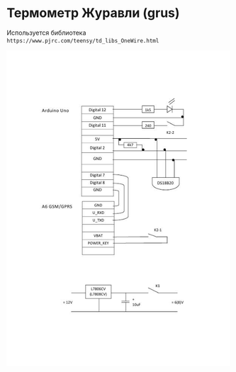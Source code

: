# Термометр Журавли (grus)

Используется библиотека `https://www.pjrc.com/teensy/td_libs_OneWire.html`

![Scheme](images/scheme1.jpg)

